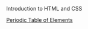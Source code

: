 Introduction to HTML and CSS

<a href="https://htmlpreview.github.io/?https://github.com/DGubliauskas/ND-viesa/blob/main/HTML_CSS/2023-01-11/Periodin%C4%97.html">Periodic Table of Elements</a>
